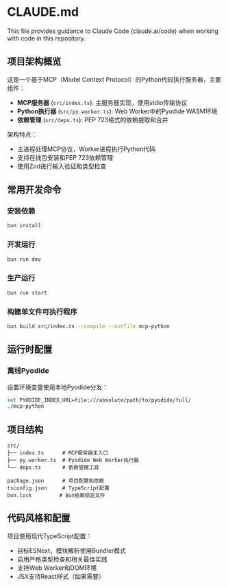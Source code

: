 # CLAUDE.md

This file provides guidance to Claude Code (claude.ai/code) when working with code in this repository.

## 项目架构概览

这是一个基于MCP（Model Context Protocol）的Python代码执行服务器，主要组件：

- **MCP服务器** (`src/index.ts`): 主服务器实现，使用stdio传输协议
- **Python执行器** (`src/py.worker.ts`): Web Worker中的Pyodide WASM环境
- **依赖管理** (`src/deps.ts`): PEP 723格式的依赖提取和合并

架构特点：
- 主进程处理MCP协议，Worker进程执行Python代码
- 支持在线包安装和PEP 723依赖管理
- 使用Zod进行输入验证和类型检查

## 常用开发命令

### 安装依赖
```bash
bun install
```

### 开发运行
```bash
bun run dev
```

### 生产运行
```bash
bun run start
```

### 构建单文件可执行程序
```bash
bun build src/index.ts --compile --outfile mcp-python
```

## 运行时配置

### 离线Pyodide
设置环境变量使用本地Pyodide分发：
```bash
set PYODIDE_INDEX_URL=file:///absolute/path/to/pyodide/full/
./mcp-python
```

## 项目结构

```
src/
├── index.ts      # MCP服务器主入口
├── py.worker.ts  # Pyodide Web Worker执行器
└── deps.ts       # 依赖管理工具

package.json      # 项目配置和依赖
tsconfig.json     # TypeScript配置
bun.lock         # Bun依赖锁定文件
```

## 代码风格和配置

项目使用现代TypeScript配置：
- 目标ESNext，模块解析使用Bundler模式
- 启用严格类型检查和相关最佳实践
- 支持Web Worker和DOM环境
- JSX支持React样式（如果需要）